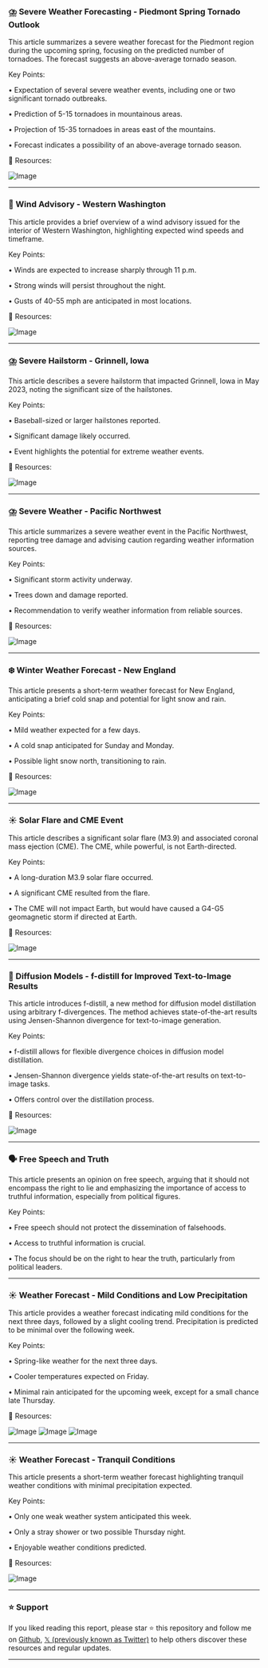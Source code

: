 ### ⛈️ Severe Weather Forecasting - Piedmont Spring Tornado Outlook

This article summarizes a severe weather forecast for the Piedmont region during the upcoming spring, focusing on the predicted number of tornadoes.  The forecast suggests an above-average tornado season.

Key Points:

• Expectation of several severe weather events, including one or two significant tornado outbreaks.


• Prediction of 5-15 tornadoes in mountainous areas.


• Projection of 15-35 tornadoes in areas east of the mountains.


•  Forecast indicates a possibility of an above-average tornado season.



🔗 Resources:

![Image](https://pbs.twimg.com/media/Gkm8lOuXIAAwraX?format=jpg&name=small)


---
### 💨 Wind Advisory - Western Washington

This article provides a brief overview of a wind advisory issued for the interior of Western Washington, highlighting expected wind speeds and timeframe.

Key Points:

• Winds are expected to increase sharply through 11 p.m.


• Strong winds will persist throughout the night.


• Gusts of 40-55 mph are anticipated in most locations.



🔗 Resources:

![Image](https://pbs.twimg.com/media/Gkm78YnXkAAKCq8?format=jpg&name=small)


---
### ⛈️ Severe Hailstorm - Grinnell, Iowa

This article describes a severe hailstorm that impacted Grinnell, Iowa in May 2023, noting the significant size of the hailstones.

Key Points:

• Baseball-sized or larger hailstones reported.


• Significant damage likely occurred.


• Event highlights the potential for extreme weather events.



🔗 Resources:

![Image](https://pbs.twimg.com/ext_tw_video_thumb/1894251023453110272/pu/img/1tG6J8aNLPJ5LPsz.jpg)


---
### ⛈️ Severe Weather - Pacific Northwest

This article summarizes a severe weather event in the Pacific Northwest, reporting tree damage and advising caution regarding weather information sources.

Key Points:

• Significant storm activity underway.


• Trees down and damage reported.


• Recommendation to verify weather information from reliable sources.



🔗 Resources:

![Image](https://pbs.twimg.com/media/GkmkelFbkAMUcXU?format=png&name=small)


---
### ❄️ Winter Weather Forecast - New England

This article presents a short-term weather forecast for New England, anticipating a brief cold snap and potential for light snow and rain.

Key Points:

• Mild weather expected for a few days.


• A cold snap anticipated for Sunday and Monday.


• Possible light snow north, transitioning to rain.



🔗 Resources:

![Image](https://pbs.twimg.com/media/GkmljuLWIAAm8DN?format=jpg&name=small)


---
### ☀️ Solar Flare and CME Event

This article describes a significant solar flare (M3.9) and associated coronal mass ejection (CME).  The CME, while powerful, is not Earth-directed.

Key Points:

• A long-duration M3.9 solar flare occurred.


• A significant CME resulted from the flare.


• The CME will not impact Earth, but would have caused a G4-G5 geomagnetic storm if directed at Earth.



🔗 Resources:

![Image](https://pbs.twimg.com/tweet_video_thumb/GkmiMtAWsAANkUo.jpg)


---
### 🤖 Diffusion Models - f-distill for Improved Text-to-Image Results

This article introduces f-distill, a new method for diffusion model distillation using arbitrary f-divergences. The method achieves state-of-the-art results using Jensen-Shannon divergence for text-to-image generation.

Key Points:

• f-distill allows for flexible divergence choices in diffusion model distillation.


• Jensen-Shannon divergence yields state-of-the-art results on text-to-image tasks.


• Offers control over the distillation process.



🔗 Resources:

![Image](https://pbs.twimg.com/media/GkkiT_TbkAY2gVd?format=jpg&name=small)


---
### 🗣️ Free Speech and Truth

This article presents an opinion on free speech, arguing that it should not encompass the right to lie and emphasizing the importance of access to truthful information, especially from political figures.

Key Points:

• Free speech should not protect the dissemination of falsehoods.


• Access to truthful information is crucial.


• The focus should be on the right to hear the truth, particularly from political leaders.


---
### ☀️ Weather Forecast - Mild Conditions and Low Precipitation

This article provides a weather forecast indicating mild conditions for the next three days, followed by a slight cooling trend. Precipitation is predicted to be minimal over the following week.

Key Points:

• Spring-like weather for the next three days.


• Cooler temperatures expected on Friday.


• Minimal rain anticipated for the upcoming week, except for a small chance late Thursday.



🔗 Resources:

![Image](https://pbs.twimg.com/media/Gkl2v4bXYAIaK9X?format=jpg&name=small)
![Image](https://pbs.twimg.com/media/Gkl2wvLXUAAm6cx?format=jpg&name=360x360)
![Image](https://pbs.twimg.com/media/Gkl2xYjXMAA5yjY?format=jpg&name=360x360)


---
### ☀️ Weather Forecast - Tranquil Conditions

This article presents a short-term weather forecast highlighting tranquil weather conditions with minimal precipitation expected.

Key Points:

• Only one weak weather system anticipated this week.


• Only a stray shower or two possible Thursday night.


• Enjoyable weather conditions predicted.



🔗 Resources:

![Image](https://pbs.twimg.com/media/Gkl3Cb8XYAA7oXG?format=jpg&name=small)


---

### ⭐️ Support

If you liked reading this report, please star ⭐️ this repository and follow me on [Github](https://github.com/Drix10), [𝕏 (previously known as Twitter)](https://x.com/DRIX_10_) to help others discover these resources and regular updates.

---